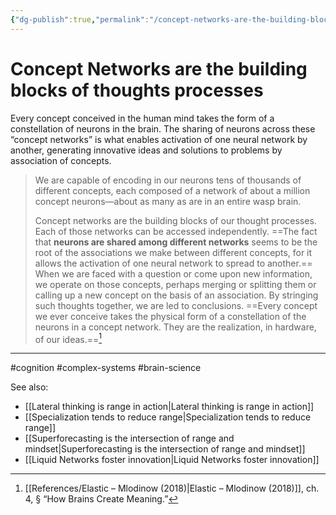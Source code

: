 ```yaml
---
{"dg-publish":true,"permalink":"/concept-networks-are-the-building-blocks-of-thoughts-processes/"}
---
```


# Concept Networks are the building blocks of thoughts processes

Every concept conceived in the human mind takes the form of a constellation of neurons in the brain. The sharing of neurons across these “concept networks” is what enables activation of one neural network by another, generating innovative ideas and solutions to problems by association of concepts.

> We are capable of encoding in our neurons tens of thousands of different concepts, each composed of a network of about a million concept neurons—about as many as are in an entire wasp brain.
> 
> Concept networks are the building blocks of our thought processes. Each of those networks can be accessed independently. ==The fact that **neurons are shared among different networks** seems to be the root of the associations we make between different concepts, for it allows the activation of one neural network to spread to another.== When we are faced with a question or come upon new information, we operate on those concepts, perhaps merging or splitting them or calling up a new concept on the basis of an association. By stringing such thoughts together, we are led to conclusions. ==Every concept we ever conceive takes the physical form of a constellation of the neurons in a concept network. They are the realization, in hardware, of our ideas.==[^1]

---
#cognition #complex-systems #brain-science

See also:
- [[Lateral thinking is range in action\|Lateral thinking is range in action]]
- [[Specialization tends to reduce range\|Specialization tends to reduce range]]
- [[Superforecasting is the intersection of range and mindset\|Superforecasting is the intersection of range and mindset]]
- [[Liquid Networks foster innovation\|Liquid Networks foster innovation]]


[^1]: [[References/Elastic – Mlodinow (2018)\|Elastic – Mlodinow (2018)]], ch. 4, § “How Brains Create Meaning.”